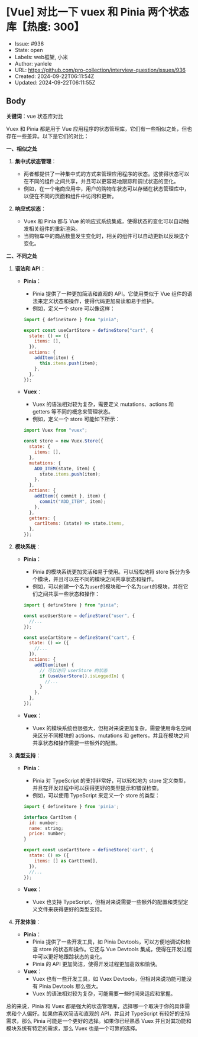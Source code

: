 # [Vue] 对比一下 vuex 和 Pinia 两个状态库【热度: 300】

- Issue: #936
- State: open
- Labels: web框架, 小米
- Author: yanlele
- URL: https://github.com/pro-collection/interview-question/issues/936
- Created: 2024-09-22T06:11:54Z
- Updated: 2024-09-22T06:11:55Z

## Body

**关键词**：vue 状态库对比

Vuex 和 Pinia 都是用于 Vue 应用程序的状态管理库，它们有一些相似之处，但也存在一些差异。以下是它们的对比：

**一、相似之处**

1. **集中式状态管理**：

   - 两者都提供了一种集中式的方式来管理应用程序的状态。这使得状态可以在不同的组件之间共享，并且可以更容易地跟踪和调试状态的变化。
   - 例如，在一个电商应用中，用户的购物车状态可以存储在状态管理库中，以便在不同的页面和组件中访问和更新。

2. **响应式状态**：
   - Vuex 和 Pinia 都与 Vue 的响应式系统集成，使得状态的变化可以自动触发相关组件的重新渲染。
   - 当购物车中的商品数量发生变化时，相关的组件可以自动更新以反映这个变化。

**二、不同之处**

1. **语法和 API**：

   - **Pinia**：

     - Pinia 提供了一种更加简洁和直观的 API。它使用类似于 Vue 组件的语法来定义状态和操作，使得代码更加易读和易于维护。
     - 例如，定义一个 store 可以像这样：

     ```javascript
     import { defineStore } from "pinia";

     export const useCartStore = defineStore("cart", {
       state: () => ({
         items: [],
       }),
       actions: {
         addItem(item) {
           this.items.push(item);
         },
       },
     });
     ```

   - **Vuex**：

     - Vuex 的语法相对较为复杂，需要定义 mutations、actions 和 getters 等不同的概念来管理状态。
     - 例如，定义一个 store 可能如下所示：

     ```javascript
     import Vuex from "vuex";

     const store = new Vuex.Store({
       state: {
         items: [],
       },
       mutations: {
         ADD_ITEM(state, item) {
           state.items.push(item);
         },
       },
       actions: {
         addItem({ commit }, item) {
           commit("ADD_ITEM", item);
         },
       },
       getters: {
         cartItems: (state) => state.items,
       },
     });
     ```

2. **模块系统**：

   - **Pinia**：

     - Pinia 的模块系统更加灵活和易于使用。可以轻松地将 store 拆分为多个模块，并且可以在不同的模块之间共享状态和操作。
     - 例如，可以创建一个名为`user`的模块和一个名为`cart`的模块，并在它们之间共享一些状态和操作：

     ```javascript
     import { defineStore } from "pinia";

     const useUserStore = defineStore("user", {
       //...
     });

     const useCartStore = defineStore("cart", {
       state: () => ({
         //...
       }),
       actions: {
         addItem(item) {
           // 可以访问 userStore 的状态
           if (useUserStore().isLoggedIn) {
             //...
           }
         },
       },
     });
     ```

   - **Vuex**：
     - Vuex 的模块系统也很强大，但相对来说更加复杂。需要使用命名空间来区分不同模块的 actions、mutations 和 getters，并且在模块之间共享状态和操作需要一些额外的配置。

3. **类型支持**：

   - **Pinia**：

     - Pinia 对 TypeScript 的支持非常好，可以轻松地为 store 定义类型，并且在开发过程中可以获得更好的类型提示和错误检查。
     - 例如，可以使用 TypeScript 来定义一个 store 的类型：

     ```javascript
     import { defineStore } from 'pinia';

     interface CartItem {
       id: number;
       name: string;
       price: number;
     }

     export const useCartStore = defineStore('cart', {
       state: () => ({
         items: [] as CartItem[],
       }),
       //...
     });
     ```

   - **Vuex**：
     - Vuex 也支持 TypeScript，但相对来说需要一些额外的配置和类型定义文件来获得更好的类型支持。

4. **开发体验**：
   - **Pinia**：
     - Pinia 提供了一些开发工具，如 Pinia Devtools，可以方便地调试和检查 store 的状态和操作。它还与 Vue Devtools 集成，使得在开发过程中可以更好地跟踪状态的变化。
     - Pinia 的 API 更加简洁，使得开发过程更加高效和愉快。
   - **Vuex**：
     - Vuex 也有一些开发工具，如 Vuex Devtools，但相对来说功能可能没有 Pinia Devtools 那么强大。
     - Vuex 的语法相对较为复杂，可能需要一些时间来适应和掌握。

总的来说，Pinia 和 Vuex 都是强大的状态管理库，选择哪一个取决于你的具体需求和个人偏好。如果你喜欢简洁和直观的 API，并且对 TypeScript 有较好的支持需求，那么 Pinia 可能是一个更好的选择。如果你已经熟悉 Vuex 并且对其功能和模块系统有特定的需求，那么 Vuex 也是一个可靠的选择。

